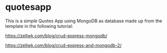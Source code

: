 # quotesapp

This is a simple Quotes App using MongoDB as database made up from the template in the following tutorial:

https://zellwk.com/blog/crud-express-mongodb/

https://zellwk.com/blog/crud-express-and-mongodb-2/
